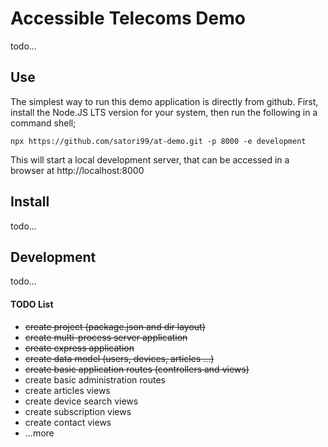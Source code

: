 # Accessible Telecoms Demo

todo...

## Use

The simplest way to run this demo application is directly from github. First,
install the Node.JS LTS version for your system, then run the following in a
command shell;
```
npx https://github.com/satori99/at-demo.git -p 8000 -e development
```

This will start a local development server, that can be accessed in a browser
at http://localhost:8000

## Install

todo...

## Development

todo...

#### TODO List

  - ~~create project (package.json and dir layout)~~
  - ~~create multi-process server application~~
  - ~~create express application~~
  - ~~create data model (users, devices, articles ...)~~
  - ~~create basic application routes (controllers and views)~~
  - create basic administration routes
  - create articles views
  - create device search views
  - create subscription views
  - create contact views
  - ...more
